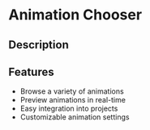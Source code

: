 # Animation Chooser

## Description


## Features
- Browse a variety of animations
- Preview animations in real-time
- Easy integration into projects
- Customizable animation settings